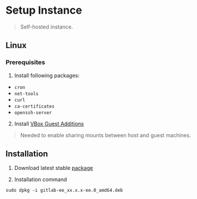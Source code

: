 # Setup Instance

> Self-hosted instance.

## Linux

### Prerequisites

1. Install following packages:

* `cron`
* `net-tools`
* `curl`
* `ca-certificates`
* `openssh-server`

2. Install [VBox Guest Additions](../../devops/virtualbox.md)

> Needed to enable sharing mounts between host and guest machines.

## Installation

1. Download latest stable [package](https://packages.gitlab.com/gitlab/gitlab-ee)

2. Installation command

`sudo dpkg -i gitlab-ee_xx.x.x-ee.0_amd64.deb`
